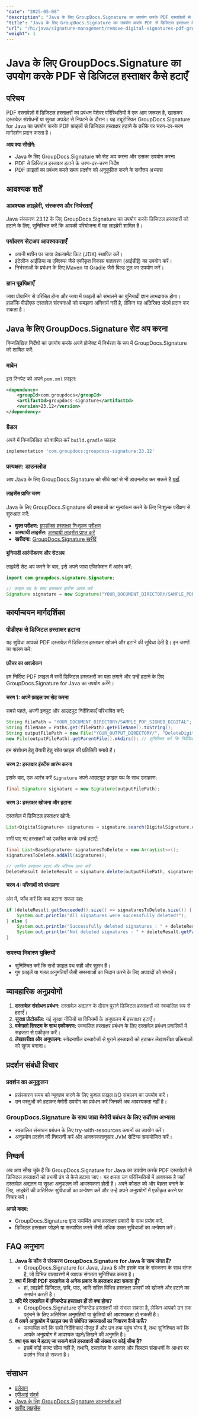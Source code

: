 ```yaml
---
"date": "2025-05-08"
"description": "Java के लिए GroupDocs.Signature का उपयोग करके PDF दस्तावेज़ों से डिजिटल हस्ताक्षरों को कुशलतापूर्वक हटाने का तरीका जानें। इस व्यापक गाइड के साथ दस्तावेज़ प्रबंधन में महारत हासिल करें।"
"title": "Java के लिए GroupDocs.Signature का उपयोग करके PDF से डिजिटल हस्ताक्षर कैसे हटाएँ"
"url": "/hi/java/signature-management/remove-digital-signatures-pdf-groupdocs-java/"
"weight": 1
---
```


# Java के लिए GroupDocs.Signature का उपयोग करके PDF से डिजिटल हस्ताक्षर कैसे हटाएँ

## परिचय

PDF दस्तावेज़ों में डिजिटल हस्ताक्षरों का प्रबंधन पेशेवर परिस्थितियों में एक आम ज़रूरत है, खासकर दस्तावेज़ संशोधनों या सुरक्षा अपडेट से निपटने के दौरान। यह ट्यूटोरियल GroupDocs.Signature for Java का उपयोग करके PDF फ़ाइलों से डिजिटल हस्ताक्षर हटाने के तरीके पर चरण-दर-चरण मार्गदर्शन प्रदान करता है।

**आप क्या सीखेंगे:**
- Java के लिए GroupDocs.Signature को सेट अप करना और उसका उपयोग करना
- PDF से डिजिटल हस्ताक्षर हटाने के चरण-दर-चरण निर्देश
- PDF फ़ाइलों का प्रबंधन करते समय प्रदर्शन को अनुकूलित करने के सर्वोत्तम अभ्यास

## आवश्यक शर्तें

### आवश्यक लाइब्रेरी, संस्करण और निर्भरताएँ
Java संस्करण 23.12 के लिए GroupDocs.Signature का उपयोग करके डिजिटल हस्ताक्षरों को हटाने के लिए, सुनिश्चित करें कि आपकी परियोजना में यह लाइब्रेरी शामिल है।

### पर्यावरण सेटअप आवश्यकताएँ
- अपनी मशीन पर जावा डेवलपमेंट किट (JDK) स्थापित करें।
- इंटेलीज आईडिया या एक्लिप्स जैसे एकीकृत विकास वातावरण (आईडीई) का उपयोग करें।
- निर्भरताओं के प्रबंधन के लिए Maven या Gradle जैसे बिल्ड टूल का उपयोग करें।

### ज्ञान पूर्वापेक्षाएँ
जावा प्रोग्रामिंग से परिचित होना और जावा में फ़ाइलों को संभालने का बुनियादी ज्ञान लाभदायक होगा। हालाँकि पीडीएफ दस्तावेज़ संरचनाओं को समझना अनिवार्य नहीं है, लेकिन यह अतिरिक्त संदर्भ प्रदान कर सकता है।

## Java के लिए GroupDocs.Signature सेट अप करना
निम्नलिखित निर्देशों का उपयोग करके अपने प्रोजेक्ट में निर्भरता के रूप में GroupDocs.Signature को शामिल करें:

### मावेन
इस स्निपेट को अपने `pom.xml` फ़ाइल:
```xml
<dependency>
    <groupId>com.groupdocs</groupId>
    <artifactId>groupdocs-signature</artifactId>
    <version>23.12</version>
</dependency>
```
### ग्रैडल
अपने में निम्नलिखित को शामिल करें `build.gradle` फ़ाइल:
```gradle
implementation 'com.groupdocs:groupdocs-signature:23.12'
```
### प्रत्यक्षत: डाउनलोड
आप Java के लिए GroupDocs.Signature को सीधे यहां से भी डाउनलोड कर सकते हैं [यहाँ](https://releases.groupdocs.com/signature/java/).

#### लाइसेंस प्राप्ति चरण
Java के लिए GroupDocs.Signature की क्षमताओं का मूल्यांकन करने के लिए निःशुल्क परीक्षण से शुरुआत करें:
- **मुफ्त परीक्षण:** [ग्रुपडॉक्स हस्ताक्षर निःशुल्क परीक्षण](https://releases.groupdocs.com/signature/java/)
- **अस्थायी लाइसेंस:** [अस्थायी लाइसेंस प्राप्त करें](https://purchase.groupdocs.com/temporary-license/)
- **खरीदना:** [GroupDocs.Signature खरीदें](https://purchase.groupdocs.com/buy)

#### बुनियादी आरंभीकरण और सेटअप
लाइब्रेरी सेट अप करने के बाद, इसे अपने जावा एप्लिकेशन में आरंभ करें:
```java
import com.groupdocs.signature.Signature;

// फ़ाइल पथ के साथ हस्ताक्षर इंस्टेंस आरंभ करें
Signature signature = new Signature("YOUR_DOCUMENT_DIRECTORY/SAMPLE_PDF_SIGNED_DIGITAL");
```

## कार्यान्वयन मार्गदर्शिका

### पीडीएफ से डिजिटल हस्ताक्षर हटाना
यह सुविधा आपको PDF दस्तावेज़ में डिजिटल हस्ताक्षर खोजने और हटाने की सुविधा देती है। इन चरणों का पालन करें:

#### फ़ीचर का अवलोकन
हम निर्दिष्ट PDF फ़ाइल में सभी डिजिटल हस्ताक्षरों का पता लगाने और उन्हें हटाने के लिए GroupDocs.Signature for Java का उपयोग करेंगे।

#### चरण 1: अपने फ़ाइल पथ सेट करना
सबसे पहले, अपनी इनपुट और आउटपुट निर्देशिकाएँ परिभाषित करें:
```java
String filePath = "YOUR_DOCUMENT_DIRECTORY/SAMPLE_PDF_SIGNED_DIGITAL";
String fileName = Paths.get(filePath).getFileName().toString();
String outputFilePath = new File("YOUR_OUTPUT_DIRECTORY/", "DeleteDigitalAfterSearch/" + fileName).getPath();
new File(outputFilePath).getParentFile().mkdirs(); // सुनिश्चित करें कि निर्देशिका मौजूद है
```
हम संशोधन हेतु तैयारी हेतु स्रोत फ़ाइल की प्रतिलिपि बनाते हैं।

#### चरण 2: हस्ताक्षर इंस्टेंस आरंभ करना
इसके बाद, एक आरंभ करें `Signature` अपने आउटपुट फ़ाइल पथ के साथ उदाहरण:
```java
final Signature signature = new Signature(outputFilePath);
```

#### चरण 3: हस्ताक्षर खोजना और हटाना
दस्तावेज़ में डिजिटल हस्ताक्षर खोजें:
```java
List<DigitalSignature> signatures = signature.search(DigitalSignature.class, SignatureType.Digital);
```
सभी पाए गए हस्ताक्षरों को एकत्रित करके उन्हें हटाएँ:
```java
final List<BaseSignature> signaturesToDelete = new ArrayList<>();
signaturesToDelete.addAll(signatures);

// एकत्रित हस्ताक्षर हटाएं और परिणाम प्राप्त करें
DeleteResult deleteResult = signature.delete(outputFilePath, signaturesToDelete);
```

#### चरण 4: परिणामों को संभालना
अंत में, जाँच करें कि क्या हटाना सफल रहा:
```java
if (deleteResult.getSucceeded().size() == signaturesToDelete.size()) {
    System.out.println("All signatures were successfully deleted!");
} else {
    System.out.println("Successfully deleted signatures : " + deleteResult.getSucceeded().size());
    System.out.println("Not deleted signatures : " + deleteResult.getFailed().size());
}
```

### समस्या निवारण युक्तियों
- सुनिश्चित करें कि सभी फ़ाइल पथ सही और सुलभ हैं।
- गुम फ़ाइलें या गलत अनुमतियाँ जैसी समस्याओं का निदान करने के लिए अपवादों को संभालें।

## व्यावहारिक अनुप्रयोगों
1. **दस्तावेज़ संशोधन प्रबंधन:** दस्तावेज़ अद्यतन के दौरान पुराने डिजिटल हस्ताक्षरों को स्वचालित रूप से हटाएँ।
2. **सुरक्षा प्रोटोकॉल:** नई सुरक्षा नीतियों या विनियमों के अनुपालन में हस्ताक्षर हटाएँ।
3. **वर्कफ़्लो सिस्टम के साथ एकीकरण:** स्वचालित हस्ताक्षर प्रबंधन के लिए दस्तावेज़ प्रबंधन प्रणालियों में सहजता से एकीकृत करें।
4. **लेखापरीक्षा और अनुपालन:** संवेदनशील दस्तावेजों से पुराने हस्ताक्षरों को हटाकर लेखापरीक्षा प्रक्रियाओं को सुगम बनाना।

## प्रदर्शन संबंधी विचार
### प्रदर्शन का अनुकूलन
- प्रसंस्करण समय को न्यूनतम करने के लिए कुशल फ़ाइल I/O संचालन का उपयोग करें।
- उन वस्तुओं को हटाकर मेमोरी उपयोग का प्रबंधन करें जिनकी अब आवश्यकता नहीं है।

### GroupDocs.Signature के साथ जावा मेमोरी प्रबंधन के लिए सर्वोत्तम अभ्यास
- स्वचालित संसाधन प्रबंधन के लिए try-with-resources कथनों का उपयोग करें।
- अनुप्रयोग प्रदर्शन की निगरानी करें और आवश्यकतानुसार JVM सेटिंग्स समायोजित करें।

## निष्कर्ष
अब आप सीख चुके हैं कि GroupDocs.Signature for Java का उपयोग करके PDF दस्तावेज़ों से डिजिटल हस्ताक्षरों को प्रभावी ढंग से कैसे हटाया जाए। यह क्षमता उन परिस्थितियों में आवश्यक है जहाँ दस्तावेज़ अद्यतन या सुरक्षा अनुपालन की आवश्यकता होती है। अपने कौशल को और बेहतर बनाने के लिए, लाइब्रेरी की अतिरिक्त सुविधाओं का अन्वेषण करें और उन्हें अपने अनुप्रयोगों में एकीकृत करने पर विचार करें।

**अगले कदम:**
- GroupDocs.Signature द्वारा समर्थित अन्य हस्ताक्षर प्रकारों के साथ प्रयोग करें.
- डिजिटल हस्ताक्षर जोड़ने या सत्यापित करने जैसी अधिक उन्नत सुविधाओं का अन्वेषण करें।

## FAQ अनुभाग
1. **Java के कौन से संस्करण GroupDocs.Signature for Java के साथ संगत हैं?**
   - GroupDocs.Signature for Java, Java 8 और इसके बाद के संस्करण के साथ संगत है, जो विभिन्न वातावरणों में व्यापक संगतता सुनिश्चित करता है।
2. **क्या मैं किसी PDF दस्तावेज़ से अनेक प्रकार के हस्ताक्षर हटा सकता हूँ?**
   - हां, लाइब्रेरी डिजिटल, छवि, पाठ, आदि सहित विभिन्न हस्ताक्षर प्रकारों को खोजने और हटाने का समर्थन करती है।
3. **यदि मेरे दस्तावेज़ में एन्क्रिप्टेड हस्ताक्षर हों तो क्या होगा?**
   - GroupDocs.Signature एन्क्रिप्टेड हस्ताक्षरों को संभाल सकता है, लेकिन आपको उन तक पहुंचने के लिए अतिरिक्त अनुमतियों या कुंजियों की आवश्यकता हो सकती है।
4. **मैं अपने अनुप्रयोग में फ़ाइल पथ से संबंधित समस्याओं का निवारण कैसे करूँ?**
   - सत्यापित करें कि सभी निर्देशिकाएं मौजूद हैं और उन तक पहुंच योग्य हैं, तथा सुनिश्चित करें कि आपके अनुप्रयोग में आवश्यक पढ़ने/लिखने की अनुमति है।
5. **क्या एक बार में हटाए जा सकने वाले हस्ताक्षरों की संख्या पर कोई सीमा है?**
   - इसमें कोई स्पष्ट सीमा नहीं है; तथापि, दस्तावेज़ के आकार और सिस्टम संसाधनों के आधार पर प्रदर्शन भिन्न हो सकता है।

## संसाधन
- [प्रलेखन](https://docs.groupdocs.com/signature/java/)
- [एपीआई संदर्भ](https://reference.groupdocs.com/signature/java/)
- [Java के लिए GroupDocs.Signature डाउनलोड करें](https://releases.groupdocs.com/signature/java/)
- [खरीद लाइसेंस](https://purchase.groupdocs.com/buy)